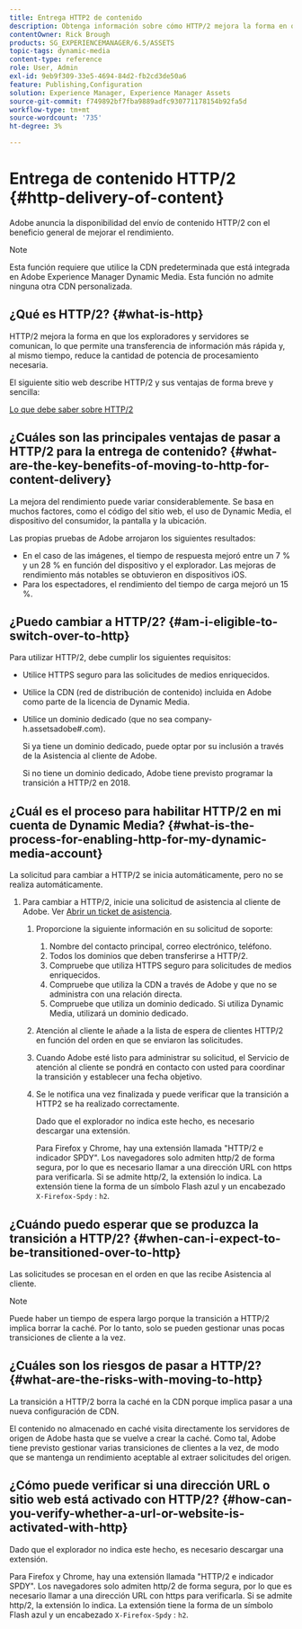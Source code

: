 ```yaml
---
title: Entrega HTTP2 de contenido
description: Obtenga información sobre cómo HTTP/2 mejora la forma en que los exploradores y servidores se comunican, lo que permite una transferencia de información más rápida y, al mismo tiempo, reduce la cantidad de potencia de procesamiento necesaria.
contentOwner: Rick Brough
products: SG_EXPERIENCEMANAGER/6.5/ASSETS
topic-tags: dynamic-media
content-type: reference
role: User, Admin
exl-id: 9eb9f309-33e5-4694-84d2-fb2cd3de50a6
feature: Publishing,Configuration
solution: Experience Manager, Experience Manager Assets
source-git-commit: f749892bf7fba9889adfc930771178154b92fa5d
workflow-type: tm+mt
source-wordcount: '735'
ht-degree: 3%

---
```


# Entrega de contenido HTTP/2 {#http-delivery-of-content}

Adobe anuncia la disponibilidad del envío de contenido HTTP/2 con el beneficio general de mejorar el rendimiento.

>[!NOTE]
>
>Esta función requiere que utilice la CDN predeterminada que está integrada en Adobe Experience Manager Dynamic Media. Esta función no admite ninguna otra CDN personalizada.

## ¿Qué es HTTP/2? {#what-is-http}

HTTP/2 mejora la forma en que los exploradores y servidores se comunican, lo que permite una transferencia de información más rápida y, al mismo tiempo, reduce la cantidad de potencia de procesamiento necesaria.

El siguiente sitio web describe HTTP/2 y sus ventajas de forma breve y sencilla:

[Lo que debe saber sobre HTTP/2](https://www.engadget.com/2015-02-24-what-you-need-to-know-about-http-2.html)

## ¿Cuáles son las principales ventajas de pasar a HTTP/2 para la entrega de contenido? {#what-are-the-key-benefits-of-moving-to-http-for-content-delivery}

La mejora del rendimiento puede variar considerablemente. Se basa en muchos factores, como el código del sitio web, el uso de Dynamic Media, el dispositivo del consumidor, la pantalla y la ubicación.

Las propias pruebas de Adobe arrojaron los siguientes resultados:

* En el caso de las imágenes, el tiempo de respuesta mejoró entre un 7 % y un 28 % en función del dispositivo y el explorador. Las mejoras de rendimiento más notables se obtuvieron en dispositivos iOS.
* Para los espectadores, el rendimiento del tiempo de carga mejoró un 15 %.

<!--
The following demonstration illustrates the difference between HTTP/1 versus HTTP/2 loading:

[https://http2.akamai.com/demo](https://http2.akamai.com/demo) -->

## ¿Puedo cambiar a HTTP/2? {#am-i-eligible-to-switch-over-to-http}

Para utilizar HTTP/2, debe cumplir los siguientes requisitos:

* Utilice HTTPS seguro para las solicitudes de medios enriquecidos.
* Utilice la CDN (red de distribución de contenido) incluida en Adobe como parte de la licencia de Dynamic Media.
* Utilice un dominio dedicado (que no sea company-h.assetsadobe#.com).

  Si ya tiene un dominio dedicado, puede optar por su inclusión a través de la Asistencia al cliente de Adobe.

  Si no tiene un dominio dedicado, Adobe tiene previsto programar la transición a HTTP/2 en 2018.

## ¿Cuál es el proceso para habilitar HTTP/2 en mi cuenta de Dynamic Media? {#what-is-the-process-for-enabling-http-for-my-dynamic-media-account}

La solicitud para cambiar a HTTP/2 se inicia automáticamente, pero no se realiza automáticamente.

1. Para cambiar a HTTP/2, inicie una solicitud de asistencia al cliente de Adobe. Ver [Abrir un ticket de asistencia](https://experienceleague.adobe.com/es?support-solution=General&lang=en&support-tab=home#support).

   1. Proporcione la siguiente información en su solicitud de soporte:

      1. Nombre del contacto principal, correo electrónico, teléfono.
      1. Todos los dominios que deben transferirse a HTTP/2.
      1. Compruebe que utiliza HTTPS seguro para solicitudes de medios enriquecidos.
      1. Compruebe que utiliza la CDN a través de Adobe y que no se administra con una relación directa.
      1. Compruebe que utiliza un dominio dedicado. Si utiliza Dynamic Media, utilizará un dominio dedicado.

   1. Atención al cliente le añade a la lista de espera de clientes HTTP/2 en función del orden en que se enviaron las solicitudes.
   1. Cuando Adobe esté listo para administrar su solicitud, el Servicio de atención al cliente se pondrá en contacto con usted para coordinar la transición y establecer una fecha objetivo.
   1. Se le notifica una vez finalizada y puede verificar que la transición a HTTP2 se ha realizado correctamente.

      Dado que el explorador no indica este hecho, es necesario descargar una extensión.

      Para Firefox y Chrome, hay una extensión llamada &quot;HTTP/2 e indicador SPDY&quot;. Los navegadores solo admiten http/2 de forma segura, por lo que es necesario llamar a una dirección URL con https para verificarla. Si se admite http/2, la extensión lo indica. La extensión tiene la forma de un símbolo Flash azul y un encabezado `X-Firefox-Spdy` : `h2`.

## ¿Cuándo puedo esperar que se produzca la transición a HTTP/2? {#when-can-i-expect-to-be-transitioned-over-to-http}

Las solicitudes se procesan en el orden en que las recibe Asistencia al cliente.

>[!NOTE]
>
>Puede haber un tiempo de espera largo porque la transición a HTTP/2 implica borrar la caché. Por lo tanto, solo se pueden gestionar unas pocas transiciones de cliente a la vez.

## ¿Cuáles son los riesgos de pasar a HTTP/2? {#what-are-the-risks-with-moving-to-http}

La transición a HTTP/2 borra la caché en la CDN porque implica pasar a una nueva configuración de CDN.

El contenido no almacenado en caché visita directamente los servidores de origen de Adobe hasta que se vuelve a crear la caché. Como tal, Adobe tiene previsto gestionar varias transiciones de clientes a la vez, de modo que se mantenga un rendimiento aceptable al extraer solicitudes del origen.

## ¿Cómo puede verificar si una dirección URL o sitio web está activado con HTTP/2? {#how-can-you-verify-whether-a-url-or-website-is-activated-with-http}

Dado que el explorador no indica este hecho, es necesario descargar una extensión.

Para Firefox y Chrome, hay una extensión llamada &quot;HTTP/2 e indicador SPDY&quot;. Los navegadores solo admiten http/2 de forma segura, por lo que es necesario llamar a una dirección URL con https para verificarla. Si se admite http/2, la extensión lo indica. La extensión tiene la forma de un símbolo Flash azul y un encabezado `X-Firefox-Spdy` : `h2`.
